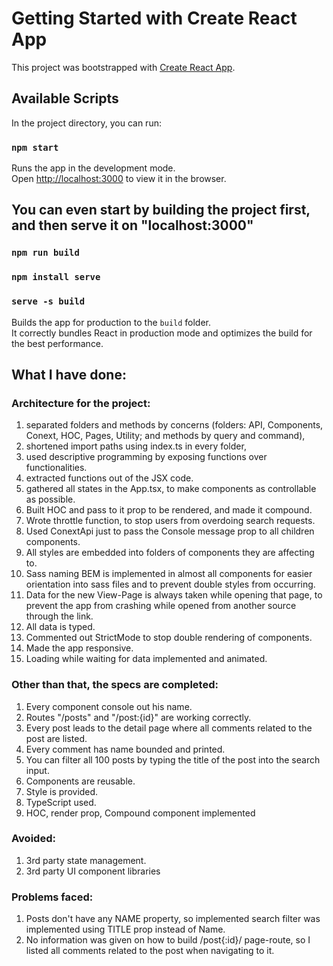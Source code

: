 # Getting Started with Create React App
This project was bootstrapped with [Create React App](https://github.com/facebook/create-react-app).
## Available Scripts
In the project directory, you can run:
### `npm start`
Runs the app in the development mode.\
Open [http://localhost:3000](http://localhost:3000) to view it in the browser.

## You can even start by building the project first, and then serve it on "localhost:3000"
### `npm run build`
### `npm install serve`
### `serve -s build`

Builds the app for production to the `build` folder.\
It correctly bundles React in production mode and optimizes the build for the best performance.

## What I have done:

### Architecture for the project: 
1. separated folders and methods by concerns (folders: API, Components, Conext, HOC, Pages, Utility; and methods by query and command), 
2. shortened import paths using index.ts in every folder, 
3. used descriptive programming by exposing functions over functionalities.
4. extracted functions out of the JSX code.
5. gathered all states in the App.tsx, to make components as controllable as possible.
6. Built HOC and pass to it prop to be rendered, and made it compound.
7. Wrote throttle function, to stop users from overdoing search requests.
8. Used ConextApi just to pass the Console message prop to all children components.
9. All styles are embedded into folders of components they are affecting to.
10. Sass naming BEM is implemented in almost all components for easier orientation into sass files and to prevent double styles from occurring.
11. Data for the new View-Page is always taken while opening that page, to prevent the app from crashing while opened from another source through the link.
12. All data is typed.
13. Commented out StrictMode to stop double rendering of components.
14. Made the app responsive. 
15. Loading while waiting for data implemented and animated.

### Other than that, the specs are completed:
1. Every component console out his name.
2. Routes "/posts" and "/post:{id}" are working correctly.
3. Every post leads to the detail page where all comments related to the post are listed.
4. Every comment has name bounded and printed. 
5. You can filter all 100 posts by typing the title of the post into the search input. 
6. Components are reusable.
7. Style is provided.
8. TypeScript used.
9. HOC, render prop, Compound component implemented 

### Avoided:
1. 3rd party state management. 
2. 3rd party UI component libraries

### Problems faced:
1. Posts don't have any NAME property, so implemented search filter was implemented using TITLE prop instead of Name.
2. No information was given on how to build /post{:id}/ page-route, so I listed all comments related to the post when navigating to it.





